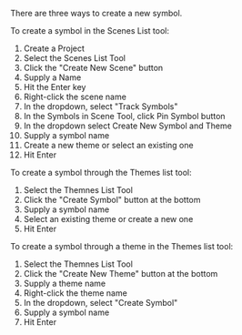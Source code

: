 There are three ways to create a new symbol.

To create a symbol in the Scenes List tool:
1. Create a Project
2. Select the Scenes List Tool
3. Click the "Create New Scene" button
4. Supply a Name 
5. Hit the Enter key
6. Right-click the scene name
7. In the dropdown, select "Track Symbols"
8. In the Symbols in Scene Tool, click Pin Symbol button
9. In the dropdown select Create New Symbol and Theme
10. Supply a symbol name
11. Create a new theme or select an existing one
12. Hit Enter

To create a symbol through the Themes list tool:
1. Select the Themnes List Tool
2. Click the "Create Symbol" button at the bottom 
3. Supply a symbol name
4. Select an existing theme or create a new one
5. Hit Enter

To create a symbol through a theme in the Themes list tool:
1. Select the Themnes List Tool
2. Click the "Create New Theme" button at the bottom 
3. Supply a theme name
4. Right-click the theme name
5. In the dropdown, select "Create Symbol"
6. Supply a symbol name
7. Hit Enter




